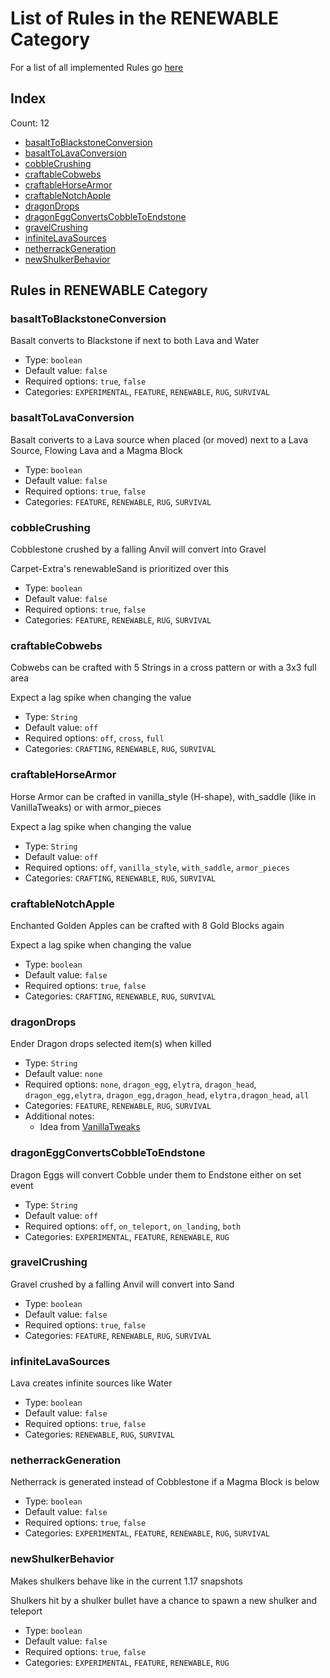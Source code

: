 # List of Rules in the RENEWABLE Category

For a list of all implemented Rules go [here](../README.md)
## Index
Count: 12
- [basaltToBlackstoneConversion](#basalttoblackstoneconversion)
- [basaltToLavaConversion](#basalttolavaconversion)
- [cobbleCrushing](#cobblecrushing)
- [craftableCobwebs](#craftablecobwebs)
- [craftableHorseArmor](#craftablehorsearmor)
- [craftableNotchApple](#craftablenotchapple)
- [dragonDrops](#dragondrops)
- [dragonEggConvertsCobbleToEndstone](#dragoneggconvertscobbletoendstone)
- [gravelCrushing](#gravelcrushing)
- [infiniteLavaSources](#infinitelavasources)
- [netherrackGeneration](#netherrackgeneration)
- [newShulkerBehavior](#newshulkerbehavior)

## Rules in RENEWABLE Category

### basaltToBlackstoneConversion
Basalt converts to Blackstone if next to both Lava and Water
- Type: `boolean`
- Default value: `false`
- Required options: `true`, `false`
- Categories: `EXPERIMENTAL`, `FEATURE`, `RENEWABLE`, `RUG`, `SURVIVAL`

### basaltToLavaConversion
Basalt converts to a Lava source when placed (or moved) next to a Lava Source, Flowing Lava and a Magma Block
- Type: `boolean`
- Default value: `false`
- Required options: `true`, `false`
- Categories: `FEATURE`, `RENEWABLE`, `RUG`, `SURVIVAL`

### cobbleCrushing
Cobblestone crushed by a falling Anvil will convert into Gravel

Carpet-Extra's renewableSand is prioritized over this
- Type: `boolean`
- Default value: `false`
- Required options: `true`, `false`
- Categories: `FEATURE`, `RENEWABLE`, `RUG`, `SURVIVAL`

### craftableCobwebs
Cobwebs can be crafted with 5 Strings in a cross pattern or with a 3x3 full area

Expect a lag spike when changing the value
- Type: `String`
- Default value: `off`
- Required options: `off`, `cross`, `full`
- Categories: `CRAFTING`, `RENEWABLE`, `RUG`, `SURVIVAL`

### craftableHorseArmor
Horse Armor can be crafted in vanilla_style (H-shape), with_saddle (like in VanillaTweaks) or with armor_pieces

Expect a lag spike when changing the value
- Type: `String`
- Default value: `off`
- Required options: `off`, `vanilla_style`, `with_saddle`, `armor_pieces`
- Categories: `CRAFTING`, `RENEWABLE`, `RUG`, `SURVIVAL`

### craftableNotchApple
Enchanted Golden Apples can be crafted with 8 Gold Blocks again

Expect a lag spike when changing the value
- Type: `boolean`
- Default value: `false`
- Required options: `true`, `false`
- Categories: `CRAFTING`, `RENEWABLE`, `RUG`, `SURVIVAL`

### dragonDrops
Ender Dragon drops selected item(s) when killed
- Type: `String`
- Default value: `none`
- Required options: `none`, `dragon_egg`, `elytra`, `dragon_head`, `dragon_egg,elytra`, `dragon_egg,dragon_head`, `elytra,dragon_head`, `all`
- Categories: `FEATURE`, `RENEWABLE`, `RUG`, `SURVIVAL`
- Additional notes:
  - Idea from [VanillaTweaks](https://vanillatweaks.net/picker/datapacks/)

### dragonEggConvertsCobbleToEndstone
Dragon Eggs will convert Cobble under them to Endstone either on set event
- Type: `String`
- Default value: `off`
- Required options: `off`, `on_teleport`, `on_landing`, `both`
- Categories: `EXPERIMENTAL`, `FEATURE`, `RENEWABLE`, `RUG`

### gravelCrushing
Gravel crushed by a falling Anvil will convert into Sand
- Type: `boolean`
- Default value: `false`
- Required options: `true`, `false`
- Categories: `FEATURE`, `RENEWABLE`, `RUG`, `SURVIVAL`

### infiniteLavaSources
Lava creates infinite sources like Water
- Type: `boolean`
- Default value: `false`
- Required options: `true`, `false`
- Categories: `RENEWABLE`, `RUG`, `SURVIVAL`

### netherrackGeneration
Netherrack is generated instead of Cobblestone if a Magma Block is below
- Type: `boolean`
- Default value: `false`
- Required options: `true`, `false`
- Categories: `EXPERIMENTAL`, `FEATURE`, `RENEWABLE`, `RUG`, `SURVIVAL`

### newShulkerBehavior
Makes shulkers behave like in the current 1.17 snapshots

Shulkers hit by a shulker bullet have a chance to spawn a new shulker and teleport
- Type: `boolean`
- Default value: `false`
- Required options: `true`, `false`
- Categories: `EXPERIMENTAL`, `FEATURE`, `RENEWABLE`, `RUG`
